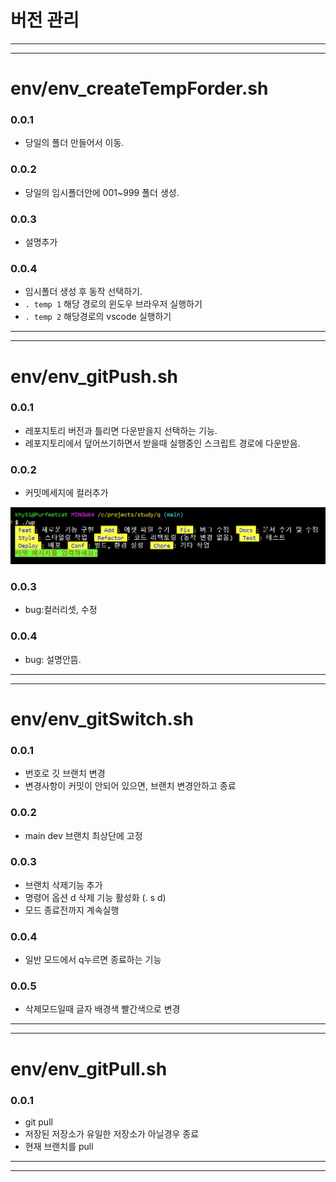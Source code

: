 # 버전 관리

---

---

# env/env_createTempForder.sh

### 0.0.1

- 당일의 폴더 만들어서 이동.

### 0.0.2

- 당일의 임시폴더안에 001~999 폴더 생성.

### 0.0.3

- 설명추가

### 0.0.4

- 임시폴더 생성 후 동작 선택하기.
- `. temp 1` 해당 경로의 윈도우 브라우저 실행하기
- `. temp 2` 해당경로의 vscode 실행하기

---

---

# env/env_gitPush.sh

### 0.0.1

- 레포지토리 버전과 틀리면 다운받을지 선택하는 기능.
- 레포지토리에서 덮어쓰기하면서 받을때 실행중인 스크립트 경로에 다운받음.

### 0.0.2

- 커밋메세지에 컬러추가

![alt text](images/markdown-image-2.png)

### 0.0.3

- bug:컬러리셋, 수정

### 0.0.4

- bug: 설명안뜸.

---

---

# env/env_gitSwitch.sh

### 0.0.1

- 번호로 깃 브랜치 변경
- 변경사항이 커밋이 안되어 있으면, 브랜치 변경안하고 종료

### 0.0.2

- main dev 브랜치 최상단에 고정

### 0.0.3

- 브랜치 삭제기능 추가
- 명령어 옵션 d 삭제 기능 활성화 (. s d)
- 모드 종료전까지 계속실행

### 0.0.4

- 일반 모드에서 q누르면 종료하는 기능

### 0.0.5

- 삭제모드일때 글자 배경색 빨간색으로 변경
  
---
---

# env/env_gitPull.sh

### 0.0.1

- git pull
- 저장된 저장소가 유일한 저장소가 아닐경우 종료
- 현재 브랜치를 pull


---
---
